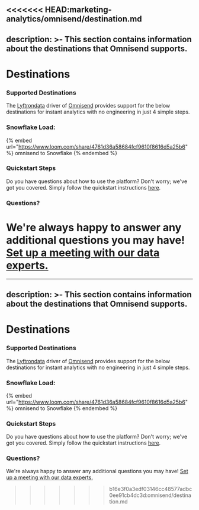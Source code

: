 <<<<<<< HEAD:marketing-analytics/omnisend/destination.md
---
description: >-
    This section contains information about the destinations that Omnisend
    supports.
---

# Destinations

### Supported Destinations

The [Lyftrondata](https://www.lyftrondata.com/) driver of [Omnisend](https://www.lyftrondata.com/integration/marketing-analytics/omnisend/) provides support for the below destinations for instant analytics with no engineering in just 4 simple steps.

### Snowflake Load:

{% embed url="https://www.loom.com/share/4761d36a58684fcf9610f8616d5a25b6" %}
omnisend to Snowflake
{% endembed %}

### Quickstart Steps

Do you have questions about how to use the platform? Don't worry; we've got you covered. Simply follow the quickstart instructions [here](../../../quickstart-steps.md).

### Questions? <a href="#questions" id="questions"></a>

We're always happy to answer any additional questions you may have! [Set up a meeting with our data experts.](https://www.lyftrondata.com/book-a-meeting/)
=======
---
description: >-
    This section contains information about the destinations that Omnisend
    supports.
---

# Destinations

### Supported Destinations

The [Lyftrondata](https://www.lyftrondata.com/) driver of [Omnisend](https://www.lyftrondata.com/integration/marketing-analytics/omnisend/) provides support for the below destinations for instant analytics with no engineering in just 4 simple steps.

### Snowflake Load:

{% embed url="https://www.loom.com/share/4761d36a58684fcf9610f8616d5a25b6" %}
omnisend to Snowflake
{% endembed %}

### Quickstart Steps

Do you have questions about how to use the platform? Don't worry; we've got you covered. Simply follow the quickstart instructions [here](../../../quickstart-steps.md).

### Questions? <a href="#questions" id="questions"></a>

We're always happy to answer any additional questions you may have! [Set up a meeting with our data experts.](https://www.lyftrondata.com/book-a-meeting/)
>>>>>>> b16e3f0a3edf03146cc48577adbc0ee91cb4dc3d:omnisend/destination.md
